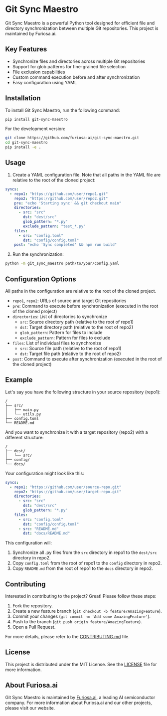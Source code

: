 # Git Sync Maestro

Git Sync Maestro is a powerful Python tool designed for efficient file and directory synchronization between multiple Git repositories. This project is maintained by Furiosa.ai.

## Key Features

- Synchronize files and directories across multiple Git repositories
- Support for glob patterns for fine-grained file selection
- File exclusion capabilities
- Custom command execution before and after synchronization
- Easy configuration using YAML

## Installation

To install Git Sync Maestro, run the following command:

```bash
pip install git-sync-maestro
```

For the development version:

```bash
git clone https://github.com/furiosa-ai/git-sync-maestro.git
cd git-sync-maestro
pip install -e .
```

## Usage

1. Create a YAML configuration file. Note that all paths in the YAML file are relative to the root of the cloned project:

```yaml
syncs:
  - repo1: "https://github.com/user/repo1.git"
    repo2: "https://github.com/user/repo2.git"
    pre: "echo 'Starting sync' && git checkout main"
    directories:
      - src: "src"
        dst: "dest/src"
        glob_pattern: "*.py"
        exclude_pattern: "test_*.py"
    files:
      - src: "config.toml"
        dst: "config/config.toml"
    post: "echo 'Sync completed' && npm run build"
```

2. Run the synchronization:

```bash
python -m git_sync_maestro path/to/your/config.yaml
```

## Configuration Options

All paths in the configuration are relative to the root of the cloned project.

- `repo1`, `repo2`: URLs of source and target Git repositories
- `pre`: Command to execute before synchronization (executed in the root of the cloned project)
- `directories`: List of directories to synchronize
  - `src`: Source directory path (relative to the root of repo1)
  - `dst`: Target directory path (relative to the root of repo2)
  - `glob_pattern`: Pattern for files to include
  - `exclude_pattern`: Pattern for files to exclude
- `files`: List of individual files to synchronize
  - `src`: Source file path (relative to the root of repo1)
  - `dst`: Target file path (relative to the root of repo2)
- `post`: Command to execute after synchronization (executed in the root of the cloned project)

## Example

Let's say you have the following structure in your source repository (repo1):

```
/
├── src/
│   ├── main.py
│   └── utils.py
├── config.toml
└── README.md
```

And you want to synchronize it with a target repository (repo2) with a different structure:

```
/
├── dest/
│   └── src/
├── config/
└── docs/
```

Your configuration might look like this:

```yaml
syncs:
  - repo1: "https://github.com/user/source-repo.git"
    repo2: "https://github.com/user/target-repo.git"
    directories:
      - src: "src"
        dst: "dest/src"
        glob_pattern: "*.py"
    files:
      - src: "config.toml"
        dst: "config/config.toml"
      - src: "README.md"
        dst: "docs/README.md"
```

This configuration will:
1. Synchronize all .py files from the `src` directory in repo1 to the `dest/src` directory in repo2.
2. Copy `config.toml` from the root of repo1 to the `config` directory in repo2.
3. Copy `README.md` from the root of repo1 to the `docs` directory in repo2.

## Contributing

Interested in contributing to the project? Great! Please follow these steps:

1. Fork the repository.
2. Create a new feature branch (`git checkout -b feature/AmazingFeature`).
3. Commit your changes (`git commit -m 'Add some AmazingFeature'`).
4. Push to the branch (`git push origin feature/AmazingFeature`).
5. Open a Pull Request.

For more details, please refer to the [CONTRIBUTING.md](CONTRIBUTING.md) file.

## License

This project is distributed under the MIT License. See the [LICENSE](LICENSE) file for more information.

## About Furiosa.ai

Git Sync Maestro is maintained by [Furiosa.ai](https://furiosa.ai/), a leading AI semiconductor company. For more information about Furiosa.ai and our other projects, please visit our website.